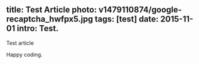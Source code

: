 title: Test Article
photo: v1479110874/google-recaptcha_hwfpx5.jpg
tags: [test]
date: 2015-11-01
intro: Test.
---

Test article

Happy coding.
